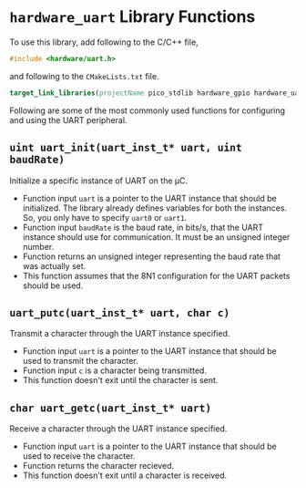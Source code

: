 # `hardware_uart` Library Functions
To use this library, add following to the C/C++ file,
```c++
#include <hardware/uart.h>
```
and following to the `CMakeLists.txt` file.
```cmake
target_link_libraries(projectName pico_stdlib hardware_gpio hardware_uart)
```

Following are some of the most commonly used functions for configuring and using the UART peripheral.

## `uint uart_init(uart_inst_t* uart, uint baudRate)`
Initialize a specific instance of UART on the &mu;C.
- Function input `uart` is a pointer to the UART instance that should be initialized. The library already defines variables for both the instances. So, you only have to specify `uart0` or `uart1`.
- Function input `baudRate` is the baud rate, in bits/s, that the UART instance should use for communication. It must be an unsigned integer number.
- Function returns an unsigned integer representing the baud rate that was actually set.
- This function assumes that the 8N1 configuration for the UART packets should be used.

## `uart_putc(uart_inst_t* uart, char c)`
Transmit a character through the UART instance specified.
- Function input `uart` is a pointer to the UART instance that should be used to transmit the character.
- Function input `c` is a character being transmitted.
- This function doesn't exit until the character is sent.

## `char uart_getc(uart_inst_t* uart)`
Receive a character through the UART instance specified.
- Function input `uart` is a pointer to the UART instance that should be used to receive the character.
- Function returns the character recieved.
- This function doesn't exit until a character is received.